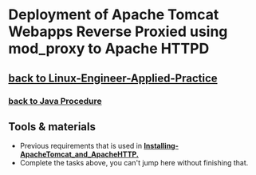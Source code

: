 # Deployment of Apache Tomcat Webapps Reverse Proxied using mod_proxy to Apache HTTPD
## [**back to Linux-Engineer-Applied-Practice**](/README.md)
### [**back to Java Procedure**](/Java-Webapps-Simulation/Java-Procedure.md)

## Tools & materials
- Previous requirements that is used in [**Installing-ApacheTomcat_and_ApacheHTTP.**](/Java-Webapps-Simulation/1/Installing-ApacheTomcat_and_ApacheHTTP.md)
- Complete the tasks above, you can't jump here without finishing that.

